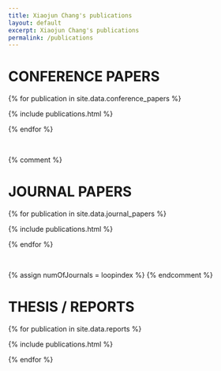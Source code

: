 ```yaml
---
title: Xiaojun Chang's publications
layout: default
excerpt: Xiaojun Chang's publications
permalink: /publications
---
```


# CONFERENCE PAPERS

{% for publication in site.data.conference_papers %}

{% include publications.html %}

{% endfor %}

<p>&nbsp;</p>

{% comment %}
# JOURNAL PAPERS

{% for publication in site.data.journal_papers %}

{% include publications.html %}

{% endfor %}

<p>&nbsp;</p>

{% assign numOfJournals = loopindex %}
{% endcomment %}

# THESIS / REPORTS

{% for publication in site.data.reports %}

{% include publications.html %}

{% endfor %}

